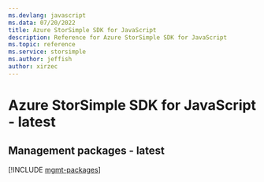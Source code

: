 ```yaml
---
ms.devlang: javascript
ms.data: 07/20/2022
title: Azure StorSimple SDK for JavaScript
description: Reference for Azure StorSimple SDK for JavaScript
ms.topic: reference
ms.service: storsimple
ms.author: jeffish
author: xirzec
---
```

# Azure StorSimple SDK for JavaScript - latest

## Management packages - latest
[!INCLUDE [mgmt-packages](storsimple-mgmt-index.md)]
